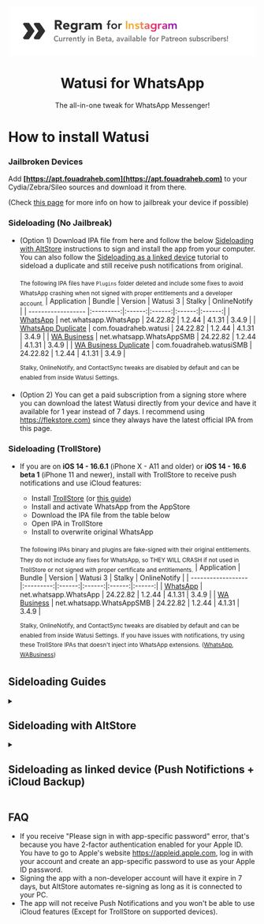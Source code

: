 [original]: https://mega.nz/file/1CpHCDZT#HboDg7_xPvvX-dmrEToY66D3cGVvE5JFpzHWFKUmu5Q
[duplicate]: https://mega.nz/file/APQC2DhT#7h5U6louVkZ4MPmGtLEIYmwMr5FYcMfJx-rUNe3hyOw
[business]: https://mega.nz/file/8XZwmTwR#UBIg70B1cXk37-sjlDXTd1_qi-CaJRBKZhu4j2i6vvw
[business-duplicate]: https://mega.nz/file/sOhw2ZYQ#K1GyUBdUWc6VEseiQD7ZUz-ToDJwLxLSD1mWuMyECXw

[original-ts]: https://mega.nz/file/8ahjhRaT#kBmE8yYcekJkCH49PnnTAZnImifGuH78B6WFiinSNmM
[business-ts]: https://mega.nz/file/QKhzCCja#o8M3obum8QnyG-kXldFpUoMRfM5MCdMB6dOCvw_5kvM

[builds-io-watusi]: https://builds.io/apps/watusi/?aid=1025553
[builds-io-watusi-duplicate]: https://builds.io/apps/duplicatewhatsappwatusi/?aid=1025553
[builds-io-watusi-business]: https://builds.io/apps/whatsappb/?aid=1025553

[flekstore-link]: https://flekstore.com/wa
[mega-folder-link]: https://mega.nz/folder/UPgADK5L#zpS9_Cjr1jAwFYIheg6HDQ

<p align="center">
<a href="https://patreon.com/FouadRaheb">
<img align="center" src="images/regram.png">
</a>
</p>


<h1 align="center">
Watusi for WhatsApp
</h1>
<p align="center">
The all-in-one tweak for WhatsApp Messenger!
</p>

# How to install Watusi

### Jailbroken Devices

Add __[https://apt.fouadraheb.com](https://apt.fouadraheb.com)__ to your Cydia/Zebra/Sileo sources and download it from there. 

(Check [this page](https://appledb.dev/device-selection/) for more info on how to jailbreak your device if possible)

### Sideloading (No Jailbreak)

* (Option 1) Download IPA file from here and follow the below [Sideloading with AltStore](#sideloading-with-altstore) instructions to sign and install the app from your computer. You can also follow the [Sideloading as a linked device](#sideloading-as-linked-device-push-notifictions--icloud-backup) tutorial to sideload a duplicate and still receive push notifications from original.

    <sub>The following IPA files have `Plugins` folder deleted and include some fixes to avoid WhatsApp crashing when not signed with proper entitlements and a developer account.</sub>
    | Application | Bundle | Version | Watusi 3 | Stalky | OnlineNotify |
    | ------------------ |:---------:|:------:|:------:|:------:|:------:|
    | [WhatsApp][original] | net.whatsapp.WhatsApp | 24.22.82 | 1.2.44 | 4.1.31 | 3.4.9 |
    | [WhatsApp Duplicate][duplicate] | com.fouadraheb.watusi | 24.22.82 | 1.2.44 | 4.1.31 | 3.4.9 |
    | [WA Business][business] | net.whatsapp.WhatsAppSMB | 24.22.82 | 1.2.44 | 4.1.31 | 3.4.9 |
    | [WA Business Duplicate][business-duplicate] | com.fouadraheb.watusiSMB | 24.22.82 | 1.2.44 | 4.1.31 | 3.4.9 |

    <sup>Stalky, OnlineNotify, and ContactSync tweaks are disabled by default and can be enabled from inside Watusi Settings.</sup>
    
* (Option 2) You can get a paid subscription from a signing store where you can download the latest Watusi directly from your device and have it available for 1 year instead of 7 days. I recommend using [https://flekstore.com)][flekstore-link] since they always have the latest official IPA from this page.

### Sideloading (TrollStore)
* If you are on <b>iOS 14 - 16.6.1</b> (iPhone X - A11 and older) or <b>iOS 14 - 16.6 beta 1</b> (iPhone 11 and newer), install with TrollStore to receive push notifications and use iCloud features:

    * Install [TrollStore](https://github.com/opa334/TrollStore) (or [this guide](https://ios.cfw.guide/installing-trollstore/))
    * Install and activate WhatsApp from the AppStore
    * Download the IPA file from the table below
    * Open IPA in TrollStore
    * Install to overwrite original WhatsApp


    <sub>The following IPAs binary and plugins are fake-signed with their original entitlements. They do not include any fixes for WhatsApp, so THEY WILL CRASH if not used in TrollStore or not signed with proper certificate and entitlements.</sub>
    | Application | Bundle | Version | Watusi 3 | Stalky | OnlineNotify |
    | ------------------ |:---------:|:------:|:------:|:------:|:------:|
    | [WhatsApp][original-ts] | net.whatsapp.WhatsApp | 24.22.82 | 1.2.44 | 4.1.31 | 3.4.9 |
    | [WA Business][business-ts] | net.whatsapp.WhatsAppSMB | 24.22.82 | 1.2.44 | 4.1.31 | 3.4.9 |
    
    <sup>Stalky, OnlineNotify, and ContactSync tweaks are disabled by default and can be enabled from inside Watusi Settings.</sup>
    <sup>If you have issues with notifications, try using these TrollStore IPAs that doesn't inject into WhatsApp extensions. ([WhatsApp](https://mega.nz/file/Mfx3gRjD#CgJm2NaOgQRzl1axBQMqTvQ2l7vERAurNQoeZDPeSPI), [WABusiness](https://mega.nz/file/xLwmFKrD#qEmOUeIfWPmeL3NsNJoYbTQzyIvbWNTveSlgpugbI2Q))</sup>

## Sideloading Guides

<details>
<summary><h2>Sideloading with AltStore</h2></summary>

### Requirements

1. A computer running macOS or Windows
2. Internet connection
3. Apple ID (email & password)
4. If you are on iOS 16, you may need to enable Developer Mode. (Settings > Privacy & Security > Developer Mode)

### AltStore

* Download and install AltServer from [here](https://altstore.io)

* Right-click on the AltServer icon with your phone connected and choose "Install AltStore", then the name of your phone. When prompted sign in with your Apple ID. Two-factor Authentication is supported, but app-specific passwords are not.

* Make sure no other WhatsApp with the same bundle identifier is installed. (net.whatsapp.WhatsApp if you chose the original IPA or com.fouadraheb.watusi for the duplicate)

* If you have AltStore Beta, you can add our AltStore source (https://altstore.fouadraheb.com) and download apps directly from AltStore.

* If you don't have access to AltStore sources, download the IPA file from the link above and copy it to your phone, using iCloud Drive, AirDrop, or any other method. Open AltStore and navigate to the "My Apps" tab. Choose the plus in the top right corner and open the IPA file. When prompted sign in with your Apple ID. Two-factor Authentication is supported, but app-specific passwords are not.
</details>

<details>
<summary><h2>Sideloading as linked device (Push Notifictions + iCloud Backup)</h2></summary>

Since WhatsApp added the option to link a device on mobile, you can now use the original WhatsApp from the AppStore and install Watusi IPA as a duplicate and link your original WhatsApp to it.

* Install and activate original WhatsApp from the AppStore
* Download and install [duplicated Watusi IPA](#sideloading-no-jailbreak) from the table above.
* Enable Watusi's `Local Notifications` feature on your duplicate to keep the app active while linking.
  * Open duplicated Watusi, from the welcome screen, tap 3 times on the animated image and select `Watusi` preferences, go to the `Notifications` section and activate `Enable Local Notifications`, and set it to `Audio`.
* Move back to the welcome screen, tap `Agree and Continue`, and click on `Link this device` to get the QR Code. Screenshot this code and send it to another device. (Keep Watusi open in background)
* Switch to your original WhatsApp
  * Go to `Settings > Linked Devices > Link a Device`
  * Scan the QR code from your other device and wait for it to link and load your chats. The QR code is only valid for less than a minute.
* Disable `Enable Local Notifications` feature from your duplicated app Watusi settings. Keeping it enabled is known to cause a logout and will require linking again.

You will now receive notifications from your original WhatsApp and use the duplicated app with Watusi and other tweaks.

Tips:
* You can remove the original WhatsApp from your home screen so you only use the duplicated app.
* You can create automation from the Shortcuts app to have your duplicated app open automatically when opening the original WhatsApp (especially from notifications).
* Turn off the notifications for the duplicated app from iOS notifications settings so you don't receive notifications when the duplicate is in the background.
* Make sure to open the original WhatsApp from time to time to keep chats in sync and backed up to iCloud.

</details>

## FAQ
* If you receive "Please sign in with app-specific password" error, that's because you have 2-factor authentication enabled for your Apple ID. You have to go to Apple's website https://appleid.apple.com, log in with your account and create an app-specific password to use as your Apple ID password.
* Signing the app with a non-developer account will have it expire in 7 days, but AltStore automates re-signing as long as it is connected to your PC.
* The app will not receive Push Notifications and you won't be able to use iCloud features (Except for TrollStore on supported devices).
